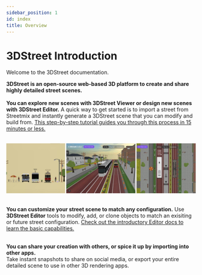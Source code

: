 ```yaml
---
sidebar_position: 1
id: index
title: Overview
---
```


# 3DStreet Introduction 

Welcome to the 3DStreet documentation.

**3DStreet is an open-source web-based 3D platform to create and share highly detailed street scenes.** 
<br/>
<br/>
**You can explore new scenes with 3DStreet Viewer or design new scenes with 3DStreet Editor.** A quick way to get started is to import a street from Streetmix and instantly generate a 3DStreet scene that you can modify and build from. [This step-by-step tutorial guides you through this process in 15 minutes or less.](/docs/getting-started)
<br/>
<br/>

![Screenshot of 3 different camera perspectives from 3DStreet Editor.](/img/docs/3dstreet-editor-camera-combo-views.jpg)
<br/>
<br/>

**You can customize your street scene to match any configuration.** Use **3DStreet Editor** tools to modify, add, or clone objects to match an exisiting or future street configuration. [Check out the introductory Editor docs to learn the basic capabilities.](./3dstreet-editor/overview-3dstreet-editor)
<br/>
<br/>

**You can share your creation with others, or spice it up by importing into other apps.** 
<br/>
Take instant snapshots to share on social media, or export your entire detailed scene to use in other 3D rendering apps.

